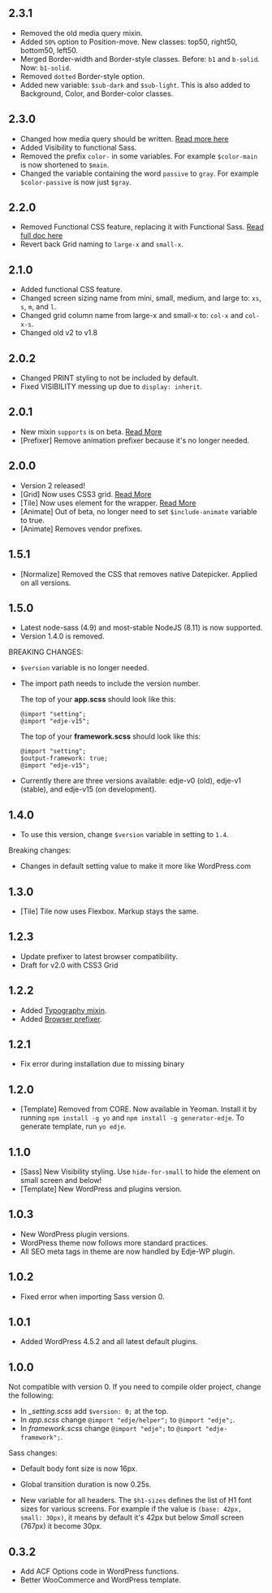 ## 2.3.1

- Removed the old media query mixin.
- Added `50%` option to Position-move. New classes: top50, right50, bottom50, left50.
- Merged Border-width and Border-style classes. Before: `b1` and `b-solid`. Now: `b1-solid`.
- Removed `dotted` Border-style option.
- Added new variable: `$sub-dark` and `$sub-light`. This is also added to Background, Color, and Border-color classes.

## 2.3.0

- Changed how media query should be written. [Read more here](https://hrsetyono.github.io/edje/#/helper/media-query)
- Added Visibility to functional Sass.
- Removed the prefix `color-` in some variables. For example `$color-main` is now shortened to `$main`.
- Changed the variable containing the word `passive` to `gray`. For example `$color-passive` is now just `$gray`.

## 2.2.0

- Removed Functional CSS feature, replacing it with Functional Sass. [Read full doc here](https://hrsetyono.github.io/edje/)
- Revert back Grid naming to `large-x` and `small-x`.

## 2.1.0

- Added functional CSS feature.  
- Changed screen sizing name from mini, small, medium, and large to: `xs`, `s`, `m`, and `l`.
- Changed grid column name from large-x and small-x to: `col-x` and `col-x-s`.
- Changed old v2 to v1.8

## 2.0.2

- Changed PRINT styling to not be included by default.
- Fixed VISIBILITY messing up due to `display: inherit`.

## 2.0.1

- New mixin `supports` is on beta. [Read More](https://github.com/hrsetyono/edje/wiki/Generic-Mixin-and-Function#supports-20)
- [Prefixer] Remove animation prefixer because it's no longer needed.


## 2.0.0

- Version 2 released!
- [Grid] Now uses CSS3 grid. [Read More](https://github.com/hrsetyono/edje/wiki/Grid-System)
- [Tile] Now uses <h-tile> element for the wrapper. [Read More](https://github.com/hrsetyono/edje/wiki/Tile-System)
- [Animate] Out of beta, no longer need to set `$include-animate` variable to true.
- [Animate] Removes vendor prefixes.

## 1.5.1

- [Normalize] Removed the CSS that removes native Datepicker. Applied on all versions.

## 1.5.0

- Latest node-sass (4.9) and most-stable NodeJS (8.11) is now supported.
- Version 1.4.0 is removed.

BREAKING CHANGES:

- `$version` variable is no longer needed.
- The import path needs to include the version number.

    The top of your **app.scss** should look like this:

    ```
    @import "setting";
    @import "edje-v15";
    ```

    The top of your **framework.scss** should look like this:

    ```
    @import "setting";
    $output-framework: true;
    @import "edje-v15";
    ```

- Currently there are three versions available: edje-v0 (old), edje-v1 (stable), and edje-v15 (on development).

## 1.4.0

- To use this version, change `$version` variable in setting to `1.4`.

Breaking changes:

- Changes in default setting value to make it more like WordPress.com

## 1.3.0

- [Tile] Tile now uses Flexbox. Markup stays the same.

## 1.2.3

- Update prefixer to latest browser compatibility.
- Draft for v2.0 with CSS3 Grid

## 1.2.2

- Added [Typography mixin](https://github.com/hrsetyono/edje/wiki/Typography-Mixin).
- Added [Browser prefixer](https://github.com/hrsetyono/edje/wiki/Generic-Mixin-and-Function#css3-prefixer).

## 1.2.1

- Fix error during installation due to missing binary

## 1.2.0
- [Template] Removed from CORE. Now available in Yeoman. Install it by running `npm install -g yo` and `npm install -g generator-edje`. To generate template, run `yo edje`.

## 1.1.0

- [Sass] New Visibility styling. Use `hide-for-small` to hide the element on small screen and below!
- [Template] New WordPress and plugins version.

## 1.0.3

- New WordPress plugin versions.
- WordPress theme now follows more standard practices.
- All SEO meta tags in theme are now handled by Edje-WP plugin.

## 1.0.2

- Fixed error when importing Sass version 0.

## 1.0.1

- Added WordPress 4.5.2 and all latest default plugins.

## 1.0.0

Not compatible with version 0. If you need to compile older project, change the following:

- In *_setting.scss* add `$version: 0;` at the top.
- In *app.scss* change `@import "edje/helper";` to `@import "edje";`.
- In *framework.scss* change `@import "edje";` to `@import "edje-framework";`.

Sass changes:

- Default body font size is now 16px.

- Global transition duration is now 0.25s.

- New variable for all headers. The `$h1-sizes` defines the list of H1 font sizes for various screens. For example if the value is `(base: 42px, small: 30px)`, it means by default it's 42px but below *Small* screen (767px) it become 30px.

## 0.3.2

- Add ACF Options code in WordPress functions.
- Better WooCommerce and WordPress template.
